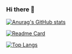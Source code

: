 ### Hi there 👋

[![Anurag's GitHub stats](https://github-readme-stats.vercel.app/api?username=SiroSong&show_icons=true)](https://github.com/anuraghazra/github-readme-stats)

[![Readme Card](https://github-readme-stats.vercel.app/api/pin/?username=SiroSong&repo=react-jwchat)](https://github.com/anuraghazra/github-readme-stats)

[![Top Langs](https://github-readme-stats.vercel.app/api/top-langs/?username=SiroSong&show_icons=true&layout=compact)](https://github.com/anuraghazra/github-readme-stats)
